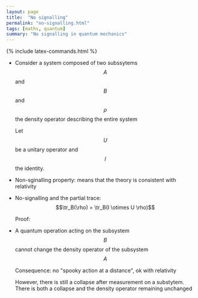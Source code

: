 ```yaml
---
layout: page
title:  "No signalling"
permalink: "no-signalling.html"
tags: [maths, quantum]
summary: "No signalling in quantum mechanics"
---
```

{% include latex-commands.html %}


* Consider a system composed of two subssytems $$A$$ and $$B$$ and $$\rho$$ the
  density operator describing the entire system

  Let $$U$$ be a unitary operator and $$I$$ the identity.
* Non-sginalling property: means that the theory is consistent with relativity
* No-signalling and the partial trace: $$\tr_B(\rho) = \tr_B(I \otimes U \rho)$$

  Proof:
* A quantum operation acting on the subsystem $$B$$ cannot change the density
  operator of the subsystem $$A$$

  Consequence: no "spooky action at a distance", ok with relativity

  However, there is still a collapse after measurement on a substytem. There is
  both a collapse and the density operator remaining unchanged
